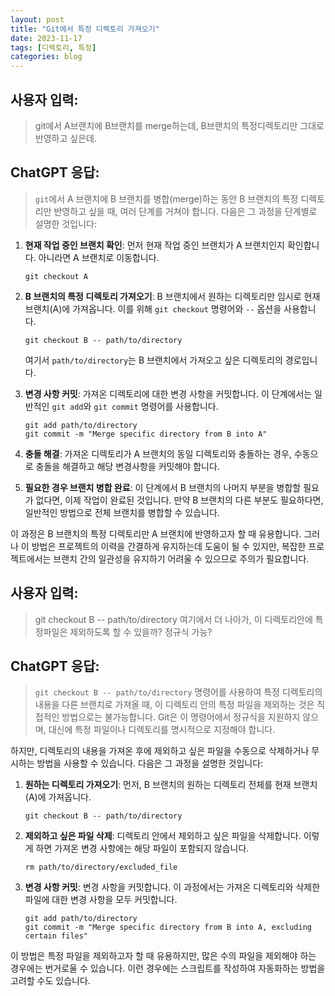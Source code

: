 ```yaml
---
layout: post
title: "Git에서 특정 디렉토리 가져오기"
date: 2023-11-17
tags: [디렉토리, 특정]
categories: blog
---
```


## 사용자 입력:
> git에서 A브랜치에 B브랜치를 merge하는데, B브랜치의 특정디렉토리만 그대로 반영하고 싶은데.

## ChatGPT 응답:
> `git`에서 A 브랜치에 B 브랜치를 병합(merge)하는 동안 B 브랜치의 특정 디렉토리만 반영하고 싶을 때, 여러 단계를 거쳐야 합니다. 다음은 그 과정을 단계별로 설명한 것입니다:

1. **현재 작업 중인 브랜치 확인**: 먼저 현재 작업 중인 브랜치가 A 브랜치인지 확인합니다. 아니라면 A 브랜치로 이동합니다.

   ```
   git checkout A
   ```

2. **B 브랜치의 특정 디렉토리 가져오기**: B 브랜치에서 원하는 디렉토리만 임시로 현재 브랜치(A)에 가져옵니다. 이를 위해 `git checkout` 명령어와 `--` 옵션을 사용합니다.

   ```
   git checkout B -- path/to/directory
   ```

   여기서 `path/to/directory`는 B 브랜치에서 가져오고 싶은 디렉토리의 경로입니다.

3. **변경 사항 커밋**: 가져온 디렉토리에 대한 변경 사항을 커밋합니다. 이 단계에서는 일반적인 `git add`와 `git commit` 명령어를 사용합니다.

   ```
   git add path/to/directory
   git commit -m "Merge specific directory from B into A"
   ```

4. **충돌 해결**: 가져온 디렉토리가 A 브랜치의 동일 디렉토리와 충돌하는 경우, 수동으로 충돌을 해결하고 해당 변경사항을 커밋해야 합니다.

5. **필요한 경우 브랜치 병합 완료**: 이 단계에서 B 브랜치의 나머지 부분을 병합할 필요가 없다면, 이제 작업이 완료된 것입니다. 만약 B 브랜치의 다른 부분도 필요하다면, 일반적인 방법으로 전체 브랜치를 병합할 수 있습니다.

이 과정은 B 브랜치의 특정 디렉토리만 A 브랜치에 반영하고자 할 때 유용합니다. 그러나 이 방법은 프로젝트의 이력을 간결하게 유지하는데 도움이 될 수 있지만, 복잡한 프로젝트에서는 브랜치 간의 일관성을 유지하기 어려울 수 있으므로 주의가 필요합니다.

## 사용자 입력:
> git checkout B -- path/to/directory 여기에서 더 나아가, 이 디렉토리안에 특정파일은 제외하도록 할 수 있을까? 정규식 가능?

## ChatGPT 응답:
> `git checkout B -- path/to/directory` 명령어를 사용하여 특정 디렉토리의 내용을 다른 브랜치로 가져올 때, 이 디렉토리 안의 특정 파일을 제외하는 것은 직접적인 방법으로는 불가능합니다. Git은 이 명령어에서 정규식을 지원하지 않으며, 대신에 특정 파일이나 디렉토리를 명시적으로 지정해야 합니다.

하지만, 디렉토리의 내용을 가져온 후에 제외하고 싶은 파일을 수동으로 삭제하거나 무시하는 방법을 사용할 수 있습니다. 다음은 그 과정을 설명한 것입니다:

1. **원하는 디렉토리 가져오기**: 먼저, B 브랜치의 원하는 디렉토리 전체를 현재 브랜치(A)에 가져옵니다.

   ```
   git checkout B -- path/to/directory
   ```

2. **제외하고 싶은 파일 삭제**: 디렉토리 안에서 제외하고 싶은 파일을 삭제합니다. 이렇게 하면 가져온 변경 사항에는 해당 파일이 포함되지 않습니다.

   ```
   rm path/to/directory/excluded_file
   ```

3. **변경 사항 커밋**: 변경 사항을 커밋합니다. 이 과정에서는 가져온 디렉토리와 삭제한 파일에 대한 변경 사항을 모두 커밋합니다.

   ```
   git add path/to/directory
   git commit -m "Merge specific directory from B into A, excluding certain files"
   ```

이 방법은 특정 파일을 제외하고자 할 때 유용하지만, 많은 수의 파일을 제외해야 하는 경우에는 번거로울 수 있습니다. 이런 경우에는 스크립트를 작성하여 자동화하는 방법을 고려할 수도 있습니다.

